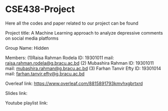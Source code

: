 # CSE438-Project
Here all the codes and paper related to our project can be found 

Project title: A Machine Learning approach to analyze depressive comments on social media platforms

Group Name: Hidden

Members: 
(1)Raisa Rahman Rodela ID: 19301011 mail: raisa.rahman.rodela@g.bracu.ac.bd
(2) Mubashira Rahman   ID: 19301011 mail: mubashira.rahman@g.bracu.ac.bd
(3) Farhan Tanvir Efty ID: 19301014 mail: farhan.tanvir.efty@g.bracu.ac.bd

Overleaf link: https://www.overleaf.com/8815891793kmvhxgbrtxrd

Slides link: 

Youtube playlist link: 

